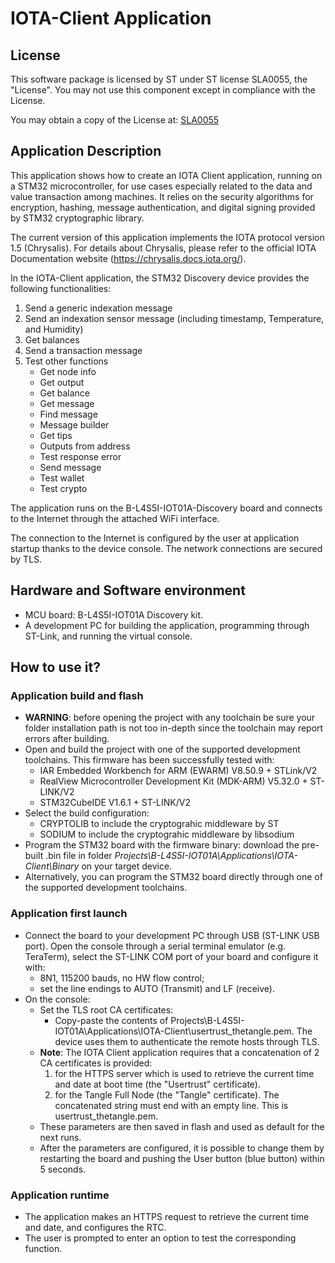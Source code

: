 # IOTA-Client Application

## License

This software package is licensed by ST under ST license SLA0055, the "License". You may not use this component except in compliance
with the License.

You may obtain a copy of the License at: [SLA0055](https://bit.ly/2JuvQ4F)

## Application Description

This application shows how to create an IOTA Client application, running on 
a STM32 microcontroller, for use cases especially related to the data and value
transaction among machines.
It relies on the security algorithms for encryption, hashing, message authentication,
and digital signing provided by STM32 cryptographic library.

The current version of this application implements the IOTA protocol version 1.5
(Chrysalis). For details about Chrysalis, please refer to the official IOTA
Documentation website (https://chrysalis.docs.iota.org/).

In the IOTA-Client application, the STM32 Discovery device provides the
following functionalities:
 1. Send a generic indexation message
 2. Send an indexation sensor message (including timestamp, Temperature, and Humidity)
 3. Get balances
 4. Send a transaction message
 5. Test other functions
	* Get node info
	* Get output
	* Get balance
	* Get message
	* Find message
	* Message builder
	* Get tips
	* Outputs from address
	* Test response error
	* Send message
	* Test wallet
	* Test crypto

The application runs on the B-L4S5I-IOT01A-Discovery board
and connects to the Internet through the attached WiFi interface.

The connection to the Internet is configured by the user at application startup
thanks to the device console. The network connections are secured by TLS.

## Hardware and Software environment

* MCU board: B-L4S5I-IOT01A Discovery kit.
* A development PC for building the application, programming through ST-Link, and running the virtual console.

## How to use it?
### Application build and flash

* **WARNING**: before opening the project with any toolchain be sure your folder
    installation path is not too in-depth since the toolchain may report errors
    after building.
* Open and build the project with one of the supported development toolchains.
  This firmware has been successfully tested with:
	* IAR Embedded Workbench for ARM (EWARM) V8.50.9 + STLink/V2
	* RealView Microcontroller Development Kit (MDK-ARM) V5.32.0 + ST-LINK/V2
	* STM32CubeIDE V1.6.1 + ST-LINK/V2
* Select the build configuration:
	* CRYPTOLIB to include the cryptograhic middleware by ST
	* SODIUM to include the cryptograhic middleware by libsodium
* Program the STM32 board with the firmware binary: download the pre-built .bin file in folder
  *Projects\B-L4S5I-IOT01A\Applications\IOTA-Client\Binary* on your target device.
* Alternatively, you can program the STM32 board directly through one of the supported development toolchains.

### Application first launch

* Connect the board to your development PC through USB (ST-LINK USB port). Open the console through a serial terminal emulator (e.g. TeraTerm), select the ST-LINK COM port of your board and configure it with:
	* 8N1, 115200 bauds, no HW flow control;
	* set the line endings to AUTO (Transmit) and LF (receive).
* On the console:
	* Set the TLS root CA certificates:
		* Copy-paste the contents of Projects\B-L4S5I-IOT01A\Applications\IOTA-Client\usertrust_thetangle.pem.
    The device uses them to authenticate the remote hosts through TLS.
	* **Note**: The IOTA Client application requires that a concatenation of 2 CA certificates is provided:
		1. for the HTTPS server which is used to retrieve the current time and date at boot time (the "Usertrust" certificate).
		2. for the Tangle Full Node (the "Tangle" certificate).
        The concatenated string must end with an empty line. This is usertrust_thetangle.pem.
	* These parameters are then saved in flash and used as default for the next runs.
    * After the parameters are configured, it is possible to change them by restarting the board
      and pushing the User button (blue button) within 5 seconds.

### Application runtime

* The application makes an HTTPS request to retrieve the current time and date, and configures the RTC.
* The user is prompted to enter an option to test the corresponding function.
